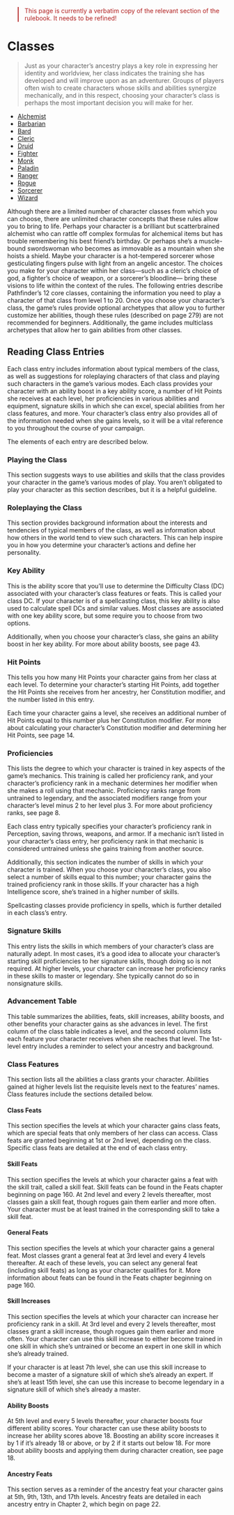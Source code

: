 <blockquote style="border-left-color: firebrick; color: firebrick;">
This page is currently a verbatim copy of the relevant section of the rulebook. It needs to be refined!
</blockquote>

# Classes
> Just as your character’s ancestry plays a key role in expressing her identity and worldview, her
> class indicates the training she has developed and will improve upon as an adventurer. Groups
> of players often wish to create characters whose skills and abilities synergize mechanically,
> and in this respect, choosing your character’s class is perhaps the most important decision
> you will make for her. 

* [Alchemist](Classes/Alchemist)
* [Barbarian](Classes/Barbarian)
* [Bard](Classes/Bard)
* [Cleric](Classes/Cleric)
* [Druid](Classes/Druid)
* [Fighter](Classes/Fighter)
* [Monk](Classes/Monk)
* [Paladin](Classes/Paladin)
* [Ranger](Classes/Ranger)
* [Rogue](Classes/Rogue)
* [Sorcerer](Classes/Sorcerer)
* [Wizard](Classes/Wizard)

Although there are a limited number of character
classes from which you can choose, there are
unlimited character concepts that these rules
allow you to bring to life. Perhaps your character is a
brilliant but scatterbrained alchemist who can rattle off
complex formulas for alchemical items but has trouble
remembering his best friend’s birthday. Or perhaps
she’s a muscle-bound swordswoman who becomes as
immovable as a mountain when she hoists a shield.
Maybe your character is a hot-tempered sorcerer whose
gesticulating fingers pulse with light from an angelic
ancestor. The choices you make for your character
within her class—such as a cleric’s choice of god, a
fighter’s choice of weapon, or a sorcerer’s bloodline—
bring these visions to life within the context of the rules.
The following entries describe Pathfinder’s 12 core
classes, containing the information you need to play
a character of that class from level 1 to 20. Once you
choose your character’s class, the game’s rules provide
optional archetypes that allow you to further customize
her abilities, though these rules (described on page 279)
are not recommended for beginners. Additionally, the
game includes multiclass archetypes that allow her to
gain abilities from other classes.

## Reading Class Entries
Each class entry includes information about typical members
of the class, as well as suggestions for roleplaying characters
of that class and playing such characters in the game’s
various modes. Each class provides your character with an
ability boost in a key ability score, a number of Hit Points
she receives at each level, her proficiencies in various abilities
and equipment, signature skills in which she can excel,
special abilities from her class features, and more. Your
character’s class entry also provides all of the information
needed when she gains levels, so it will be a vital reference
to you throughout the course of your campaign.

The elements of each entry are described below.

### Playing the Class
This section suggests ways to use abilities and skills that
the class provides your character in the game’s various
modes of play. You aren’t obligated to play your character
as this section describes, but it is a helpful guideline.

### Roleplaying the Class
This section provides background information about the
interests and tendencies of typical members of the class,
as well as information about how others in the world
tend to view such characters. This can help inspire you
in how you determine your character’s actions and define
her personality.

### Key Ability
This is the ability score that you’ll use to determine the
Difficulty Class (DC) associated with your character’s
class features or feats. This is called your class DC. If
your character is of a spellcasting class, this key ability is
also used to calculate spell DCs and similar values. Most
classes are associated with one key ability score, but some
require you to choose from two options.

Additionally, when you choose your character’s class,
she gains an ability boost in her key ability. For more about
ability boosts, see page 43.

### Hit Points
This tells you how many Hit Points your character gains
from her class at each level. To determine your character’s
starting Hit Points, add together the Hit Points she
receives from her ancestry, her Constitution modifier, and
the number listed in this entry.

Each time your character gains a level, she receives an
additional number of Hit Points equal to this number plus
her Constitution modifier. For more about calculating
your character’s Constitution modifier and determining
her Hit Points, see page 14.

### Proficiencies
This lists the degree to which your character is trained
in key aspects of the game’s mechanics. This training
is called her proficiency rank, and your character’s
proficiency rank in a mechanic determines her modifier
when she makes a roll using that mechanic. Proficiency
ranks range from untrained to legendary, and the
associated modifiers range from your character’s level
minus 2 to her level plus 3. For more about proficiency
ranks, see page 8.

Each class entry typically specifies your character’s
proficiency rank in Perception, saving throws, weapons,
and armor. If a mechanic isn’t listed in your character’s
class entry, her proficiency rank in that mechanic is
considered untrained unless she gains training from
another source.

Additionally, this section indicates the number of skills
in which your character is trained. When you choose
your character’s class, you also select a number of skills
equal to this number; your character gains the trained
proficiency rank in those skills. If your character has a
high Intelligence score, she’s trained in a higher number
of skills.

Spellcasting classes provide proficiency in spells, which
is further detailed in each class’s entry. 

### Signature Skills
This entry lists the skills in which members of your
character’s class are naturally adept. In most cases, it’s
a good idea to allocate your character’s starting skill
proficiencies to her signature skills, though doing so is not
required. At higher levels, your character can increase her
proficiency ranks in these skills to master or legendary.
She typically cannot do so in nonsignature skills. 

### Advancement Table
This table summarizes the abilities, feats, skill increases,
ability boosts, and other benefits your character gains
as she advances in level. The first column of the class
table indicates a level, and the second column lists each
feature your character receives when she reaches that
level. The 1st-level entry includes a reminder to select
your ancestry and background.

### Class Features
This section lists all the abilities a class grants your
character. Abilities gained at higher levels list the requisite
levels next to the features’ names. Class features include
the sections detailed below.

#### Class Feats
This section specifies the levels at which your character
gains class feats, which are special feats that only members
of her class can access. Class feats are granted beginning
at 1st or 2nd level, depending on the class. Specific class
feats are detailed at the end of each class entry.

#### Skill Feats
This section specifies the levels at which your character
gains a feat with the skill trait, called a skill feat.
Skill feats can be found in the Feats chapter beginning
on page 160. At 2nd level and every 2 levels thereafter,
most classes gain a skill feat, though rogues gain them
earlier and more often. Your character must be at least
trained in the corresponding skill to take a skill feat.

#### General Feats
This section specifies the levels at which your character
gains a general feat. Most classes grant a general feat at
3rd level and every 4 levels thereafter. At each of these
levels, you can select any general feat (including skill
feats) as long as your character qualifies for it. More information
about feats can be found in the Feats chapter
beginning on page 160.

#### Skill Increases
This section specifies the levels at which your character
can increase her proficiency rank in a skill. At 3rd level
and every 2 levels thereafter, most classes grant a skill
increase, though rogues gain them earlier and more often.
Your character can use this skill increase to either become
trained in one skill in which she’s untrained or become an
expert in one skill in which she’s already trained.

If your character is at least 7th level, she can use this
skill increase to become a master of a signature skill of
which she’s already an expert. If she’s at least 15th level,
she can use this increase to become legendary in a
signature skill of which she’s already a master.

#### Ability Boosts
At 5th level and every 5 levels thereafter, your character
boosts four different ability scores. Your character can
use these ability boosts to increase her ability scores
above 18. Boosting an ability score increases it by 1 if
it’s already 18 or above, or by 2 if it starts out below 18.
For more about ability boosts and applying them during
character creation, see page 18.

#### Ancestry Feats
This section serves as a reminder of the ancestry feat
your character gains at 5th, 9th, 13th, and 17th levels.
Ancestry feats are detailed in each ancestry entry in
Chapter 2, which begin on page 22.
